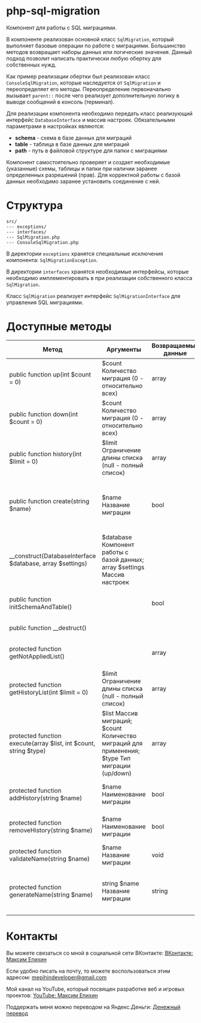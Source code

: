 # php-sql-migration

Компонент для работы с SQL миграциями.

В компоненте реализован основной класс `SqlMigration`, который выполняет базовые операции по работе с миграциями.
Большинство методов возвращает наборы данных или логические значения. Данный подход позволит написать практически любую
обертку для собственных нужд.

Как пример реализации обертки был реализован класс `ConsoleSqlMigration`, которые наследуется от `SqlMigration` и
переопределяет его методы. Переопределение первоначально вызывает `parent::` после чего реализует дополнительную логику
в выводе сообщений в консоль (терминал).

Для реализации компонента необходимо передать класс реализующий интерфейс `DatabaseInterface` и массив настроек.
Обязательными параметрами в настройках являются:

- **schema** - схема в базе данных для миграций
- **table** - таблица в базе данных для миграций
- **path** - путь в файловой структуре для папки с миграциями

Компонент самостоятельно проверяет и создает необходимые (указанные) схемы, таблицы и папки при наличии заранее
определенных разрешений (прав). Для корректной работы с базой данных необходимо заранее установить соединение с ней.

# Структура

```
src/
--- exceptions/
--- interfaces/
--- SqlMigration.php
--- ConsoleSqlMigration.php
```

В директории `exceptions` хранятся специальные исключения компонента: `SqlMigrationException`.

В директории `interfaces` хранятся необходимые интерфейсы, которые необходимо имплементировать в при реализации
собственного класса `SqlMigration`.

Класс `SqlMigration` реализует интерфейс `SqlMigrationInterface` для управления SQL миграциями.

# Доступные методы

| Метод                                                             | Аргументы                                                                                      | Возвращаемые данные | Исключения                              | Описание                                                                    |
|-------------------------------------------------------------------|------------------------------------------------------------------------------------------------|---------------------|-----------------------------------------|-----------------------------------------------------------------------------|
| public function up(int $count = 0)                                | $count Количество миграция (0 - относительно всех)                                             | array               | SqlMigrationException                   | Применяет указанное количество миграций                                     |
| public function down(int $count = 0)                              | $count Количество миграция (0 - относительно всех)                                             | array               | SqlMigrationException                   | Отменяет указанное количество миграций                                      |
| public function history(int $limit = 0)                           | $limit Ограничение длины списка (null - полный список)                                         | array               |                                         | Возвращает список сообщений о примененных миграций                          |
| public function create(string $name)                              | $name Название миграции                                                                        | bool                | RuntimeException\|SqlMigrationException | Создает новую миграцию и возвращает сообщение об успешном создании миграции |
| __construct(DatabaseInterface $database, array $settings)         | $database Компонент работы с базой данных; array $settings Массив настроек                     |                     | SqlMigrationException                   | Конструктор класса                                                          |
| public function initSchemaAndTable()                              |                                                                                                | bool                | SqlMigrationException                   | Создает схему и таблицу в случае их отсутствия                              |
| public function __destruct()                                      |                                                                                                |                     |                                         | Деструктор класса                                                           |
| protected function getNotAppliedList()                            |                                                                                                | array               |                                         | Возвращает список не примененных миграций                                   |
| protected function getHistoryList(int $limit = 0)                 | $limit Ограничение длины списка (null - полный список)                                         | array               |                                         | Возвращает список примененных миграций                                      |
| protected function execute(array $list, int $count, string $type) | $list Массив миграций; $count Количество миграций для применения; $type Тип миграции (up/down) | array               | RuntimeException                        | Выполняет миграции                                                          |
| protected function addHistory(string $name)                       | $name Наименование миграции                                                                    | bool                | SqlMigrationException                   | Добавляет запись в таблицу миграций                                         |
| protected function removeHistory(string $name)                    | $name Наименование миграции                                                                    | bool                | SqlMigrationException                   | Удаляет миграцию из таблицы миграций                                        |
| protected function validateName(string $name)                     | $name Название миграции                                                                        | void                | SqlMigrationException                   | Проверяет имя миграции на корректность                                      |
| protected function generateName(string $name)                     | string $name Название миграции                                                                 | string              |                                         | Создает имя миграции по шаблону: m{дата в формате Ymd_His}_name             |

# Контакты

Вы можете связаться со мной в социальной сети ВКонтакте: [ВКонтакте: Максим Епихин](https://vk.com/maximepihin)

Если удобно писать на почту, то можете воспользоваться этим адресом: mepihindeveloper@gmail.com

Мой канал на YouTube, который посвящен разработке веб и игровых
проектов: [YouTube: Максим Епихин](https://www.youtube.com/channel/UCKusRcoHUy6T4sei-rVzCqQ)

Поддержать меня можно переводом на Яндекс.Деньги: [Денежный перевод](https://yoomoney.ru/to/410012382226565)
